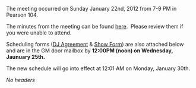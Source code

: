 The meeting occurred on Sunday January 22nd, 2012 from 7-9 PM in Pearson 104.

The minutes from the meeting can be found [here](/@api/deki/files/386/=January2012StaffMeetingMinutes.pdf "January2012StaffMeetingMinutes.pdf").  Please review them if you were unable to attend.

Scheduling forms ([DJ Agreement](/@api/deki/files/385/=WMFO_DJ_Agreement_Form_SP12.pdf "WMFO DJ Agreement Form_SP12.pdf") & [Show Form](/@api/deki/files/384/=WMFO_Show_Scheduling_Form_SP12.pdf "WMFO Show Scheduling Form_SP12.pdf")) are also attached below and are in the GM door mailbox by **12:00PM (noon) on Wednesday, Jaunuary 25th.**

The new schedule will go into effect at 12:01 AM on Monday, January 30th.

*No headers*
